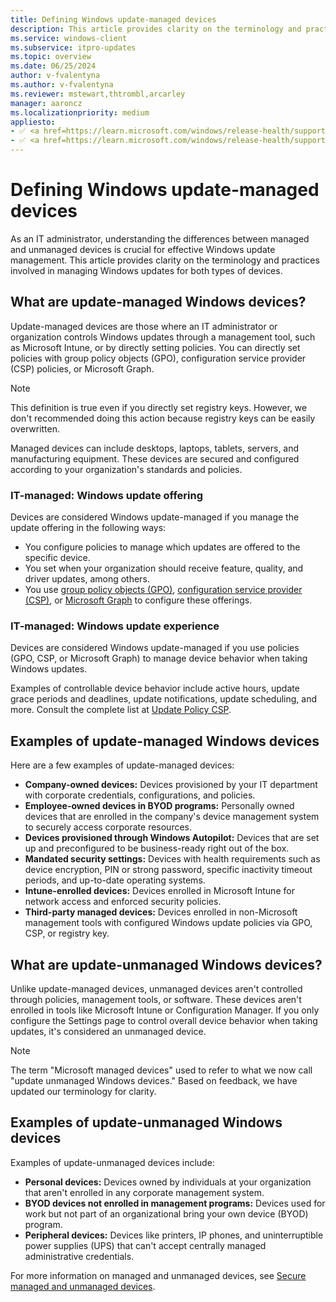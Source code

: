 ```yaml
---
title: Defining Windows update-managed devices
description: This article provides clarity on the terminology and practices involved in managing Windows updates for both managed and unmanaged devices.
ms.service: windows-client
ms.subservice: itpro-updates
ms.topic: overview
ms.date: 06/25/2024
author: v-fvalentyna
ms.author: v-fvalentyna
ms.reviewer: mstewart,thtrombl,arcarley
manager: aaroncz
ms.localizationpriority: medium
appliesto:
- ✅ <a href=https://learn.microsoft.com/windows/release-health/supported-versions-windows-client target=_blank>Windows 11</a>
- ✅ <a href=https://learn.microsoft.com/windows/release-health/supported-versions-windows-client target=_blank>Windows 10</a>
---
```


# Defining Windows update-managed devices

As an IT administrator, understanding the differences between managed and unmanaged devices is crucial for effective Windows update management. This article provides clarity on the terminology and practices involved in managing Windows updates for both types of devices.

## What are update-managed Windows devices?

Update-managed devices are those where an IT administrator or organization controls Windows updates through a management tool, such as Microsoft Intune, or by directly setting policies. You can directly set policies with group policy objects (GPO), configuration service provider (CSP) policies, or Microsoft Graph.

> [!NOTE]
> This definition is true even if you directly set registry keys. However, we don't recommended doing this action because registry keys can be easily overwritten.

Managed devices can include desktops, laptops, tablets, servers, and manufacturing equipment. These devices are secured and configured according to your organization's standards and policies.

### IT-managed: Windows update offering

Devices are considered Windows update-managed if you manage the update offering in the following ways:

- You configure policies to manage which updates are offered to the specific device.
- You set when your organization should receive feature, quality, and driver updates, among others.
- You use [group policy objects (GPO)](/windows/deployment/update/waas-wufb-group-policy), [configuration service provider (CSP)](/windows/client-management/mdm/policy-csp-update#update-allowupdateservice), or [Microsoft Graph](/windows/deployment/update/deployment-service-overview) to configure these offerings.

### IT-managed: Windows update experience

Devices are considered Windows update-managed if you use policies (GPO, CSP, or Microsoft Graph) to manage device behavior when taking Windows updates.

Examples of controllable device behavior include active hours, update grace periods and deadlines, update notifications, update scheduling, and more. Consult the complete list at [Update Policy CSP](/windows/client-management/mdm/policy-csp-update).

## Examples of update-managed Windows devices

Here are a few examples of update-managed devices:

- **Company-owned devices:** Devices provisioned by your IT department with corporate credentials, configurations, and policies.
- **Employee-owned devices in BYOD programs:** Personally owned devices that are enrolled in the company's device management system to securely access corporate resources.
- **Devices provisioned through Windows Autopilot:** Devices that are set up and preconfigured to be business-ready right out of the box.
- **Mandated security settings:** Devices with health requirements such as device encryption, PIN or strong password, specific inactivity timeout periods, and up-to-date operating systems.
- **Intune-enrolled devices:** Devices enrolled in Microsoft Intune for network access and enforced security policies.
- **Third-party managed devices:** Devices enrolled in non-Microsoft management tools with configured Windows update policies via GPO, CSP, or registry key.

## What are update-unmanaged Windows devices?

Unlike update-managed devices, unmanaged devices aren't controlled through policies, management tools, or software. These devices aren't enrolled in tools like Microsoft Intune or Configuration Manager. If you only configure the Settings page to control overall device behavior when taking updates, it's considered an unmanaged device.

> [!NOTE]
> The term "Microsoft managed devices" used to refer to what we now call "update unmanaged Windows devices." Based on feedback, we have updated our terminology for clarity.

## Examples of update-unmanaged Windows devices

Examples of update-unmanaged devices include:

- **Personal devices:** Devices owned by individuals at your organization that aren't enrolled in any corporate management system.
- **BYOD devices not enrolled in management programs:** Devices used for work but not part of an organizational bring your own device (BYOD) program.
- **Peripheral devices:** Devices like printers, IP phones, and uninterruptible power supplies (UPS) that can't accept centrally managed administrative credentials.

For more information on managed and unmanaged devices, see [Secure managed and unmanaged devices](/microsoft-365/business-premium/m365bp-managed-unmanaged-devices).
